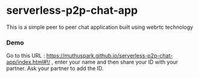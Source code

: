 # serverless-p2p-chat-app
This is a simple peer to peer chat application built using webrtc technology

### Demo
Go to this URL : https://muthuspark.github.io/serverless-p2p-chat-app/index.html#!/ , enter your name and then share your ID with 
your partner. Ask your partner to add the ID.